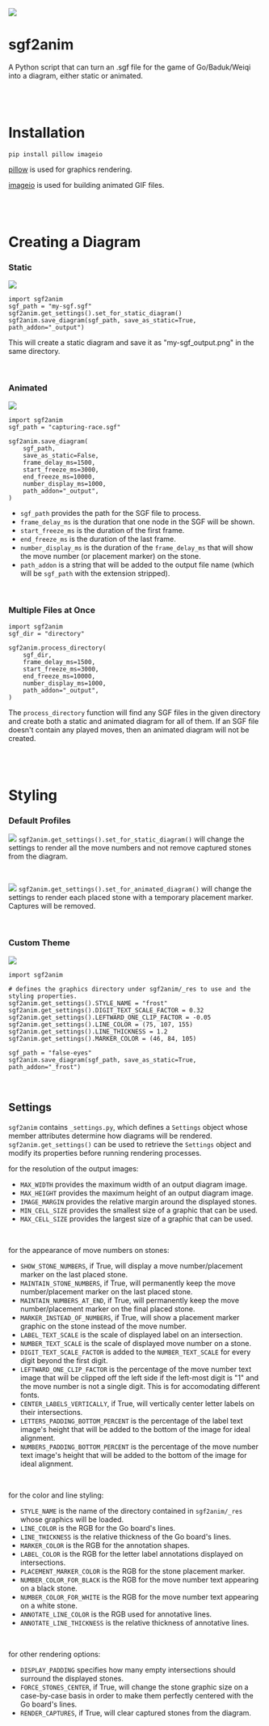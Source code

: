 ![](https://github.com/travisgk/sgf2anim/blob/main/_demo_res/demo_c_res/false-eyes_frost.gif)

# sgf2anim
A Python script that can turn an .sgf file for the game of Go/Baduk/Weiqi into a diagram, either static or animated.

<br>
<br>

# Installation
```
pip install pillow imageio
```
[pillow](https://github.com/python-pillow/Pillow) is used for graphics rendering.

[imageio](https://github.com/imageio/imageio) is used for building animated GIF files.

<br>
<br>

# Creating a Diagram
### Static
![](https://github.com/travisgk/sgf2anim/blob/main/_demo_res/demo_b_res/surrounded_output.png)
```
import sgf2anim
sgf_path = "my-sgf.sgf"
sgf2anim.get_settings().set_for_static_diagram()
sgf2anim.save_diagram(sgf_path, save_as_static=True, path_addon="_output")
```
This will create a static diagram and save it as "my-sgf_output.png" in the same directory.

<br>

### Animated
![](https://github.com/travisgk/sgf2anim/blob/main/_demo_res/demo_a_res/capturing-race_output.gif)
```
import sgf2anim
sgf_path = "capturing-race.sgf"

sgf2anim.save_diagram(
    sgf_path,
    save_as_static=False,
    frame_delay_ms=1500,
    start_freeze_ms=3000,
    end_freeze_ms=10000,
    number_display_ms=1000,
    path_addon="_output",
)
```
- ```sgf_path``` provides the path for the SGF file to process.
- ```frame_delay_ms``` is the duration that one node in the SGF will be shown.
- ```start_freeze_ms``` is the duration of the first frame.
- ```end_freeze_ms``` is the duration of the last frame.
- ```number_display_ms``` is the duration of the ```frame_delay_ms``` that will show the move number (or placement marker) on the stone.
- ```path_addon``` is a string that will be added to the output file name (which will be ```sgf_path``` with the extension stripped).

<br>

### Multiple Files at Once
```
import sgf2anim
sgf_dir = "directory"

sgf2anim.process_directory(
    sgf_dir,
    frame_delay_ms=1500,
    start_freeze_ms=3000,
    end_freeze_ms=10000,
    number_display_ms=1000,
    path_addon="_output",
)
```
The ```process_directory``` function will find any SGF files in the given directory and create both a static and animated diagram for all of them.
If an SGF file doesn't contain any played moves, then an animated diagram will not be created.

<br>
<br>

# Styling

### Default Profiles
![](https://github.com/travisgk/sgf2anim/blob/main/_demo_res/demo_a_res/fight_output.png)
```sgf2anim.get_settings().set_for_static_diagram()``` will change the settings to render all the move numbers and not remove captured stones from the diagram.

<br>

![](https://github.com/travisgk/sgf2anim/blob/main/_demo_res/demo_a_res/fight_output.gif)
```sgf2anim.get_settings().set_for_animated_diagram()``` will change the settings to render each placed stone with a temporary placement marker. Captures will be removed.

<br>

### Custom Theme
![](https://github.com/travisgk/sgf2anim/blob/main/_demo_res/demo_c_res/false-eyes_frost.png)
```
import sgf2anim

# defines the graphics directory under sgf2anim/_res to use and the styling properties.
sgf2anim.get_settings().STYLE_NAME = "frost"
sgf2anim.get_settings().DIGIT_TEXT_SCALE_FACTOR = 0.32
sgf2anim.get_settings().LEFTWARD_ONE_CLIP_FACTOR = -0.05
sgf2anim.get_settings().LINE_COLOR = (75, 107, 155)
sgf2anim.get_settings().LINE_THICKNESS = 1.2
sgf2anim.get_settings().MARKER_COLOR = (46, 84, 105)

sgf_path = "false-eyes"
sgf2anim.save_diagram(sgf_path, save_as_static=True, path_addon="_frost")
```

<br>

## Settings

```sgf2anim``` contains ```_settings.py```, which defines a ```Settings``` object whose member attributes determine how diagrams will be rendered. ```sgf2anim.get_settings()``` can be used to retrieve the ```Settings``` object and modify its properties before running rendering processes.

for the resolution of the output images:
- ```MAX_WIDTH``` provides the maximum width of an output diagram image.
- ```MAX_HEIGHT``` provides the maximum height of an output diagram image.
- ```IMAGE_MARGIN``` provides the relative margin around the displayed stones.
- ```MIN_CELL_SIZE``` provides the smallest size of a graphic that can be used.
- ```MAX_CELL_SIZE``` provides the largest size of a graphic that can be used.

<br>

for the appearance of move numbers on stones:
- ```SHOW_STONE_NUMBERS```, if True, will display a move number/placement marker on the last placed stone.
- ```MAINTAIN_STONE_NUMBERS```, if True, will permanently keep the move number/placement marker on the last placed stone.
- ```MAINTAIN_NUMBERS_AT_END```, if True, will permanently keep the move number/placement marker on the final placed stone.
- ```MARKER_INSTEAD_OF_NUMBERS```, if True, will show a placement marker graphic on the stone instead of the move number.
- ```LABEL_TEXT_SCALE``` is the scale of displayed label on an intersection.
- ```NUMBER_TEXT_SCALE``` is the scale of displayed move number on a stone.
- ```DIGIT_TEXT_SCALE_FACTOR``` is added to the ```NUMBER_TEXT_SCALE``` for every digit beyond the first digit.
- ```LEFTWARD_ONE_CLIP_FACTOR``` is the percentage of the move number text image that will be clipped off the left side if the left-most digit is "1" and the move number is not a single digit. This is for accomodating different fonts.
- ```CENTER_LABELS_VERTICALLY```, if True, will vertically center letter labels on their intersections.
- ```LETTERS_PADDING_BOTTOM_PERCENT``` is the percentage of the label text image's height that will be added to the bottom of the image for ideal alignment.
- ```NUMBERS_PADDING_BOTTOM_PERCENT``` is the percentage of the move number text image's height that will be added to the bottom of the image for ideal alignment.

<br>

for the color and line styling:
- ```STYLE_NAME``` is the name of the directory contained in ```sgf2anim/_res``` whose graphics will be loaded.
- ```LINE_COLOR``` is the RGB for the Go board's lines.
- ```LINE_THICKNESS``` is the relative thickness of the Go board's lines.
- ```MARKER_COLOR``` is the RGB for the annotation shapes.
- ```LABEL_COLOR``` is the RGB for the letter label annotations displayed on intersections.
- ```PLACEMENT_MARKER_COLOR``` is the RGB for the stone placement marker.
- ```NUMBER_COLOR_FOR_BLACK``` is the RGB for the move number text appearing on a black stone.
- ```NUMBER_COLOR_FOR_WHITE``` is the RGB for the move number text appearing on a white stone.
- ```ANNOTATE_LINE_COLOR``` is the RGB used for annotative lines.
- ```ANNOTATE_LINE_THICKNESS``` is the relative thickness of annotative lines.

<br>

for other rendering options:
- ```DISPLAY_PADDING``` specifies how many empty intersections should surround the displayed stones.
- ```FORCE_STONES_CENTER```, if True, will change the stone graphic size on a case-by-case basis in order to make them perfectly centered with the Go board's lines.
- ```RENDER_CAPTURES```, if True, will clear captured stones from the diagram.
